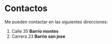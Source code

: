 # Contactos

Me pueden contactar en las siguientes direcciones:

1. Calle 35 **Barrio montes**
2. Carrera 23 **Barrio san jose**
